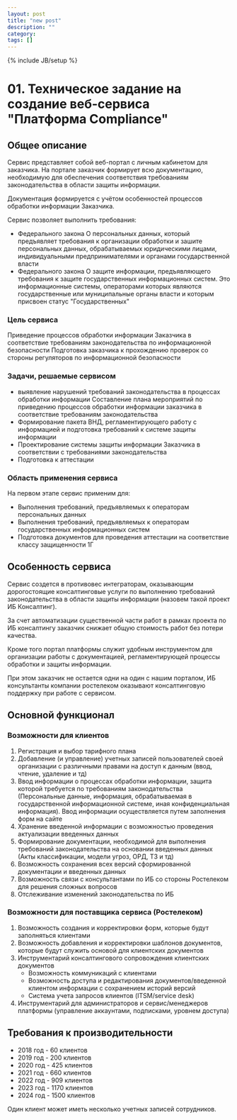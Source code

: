 ```yaml
---
layout: post
title: "new post"
description: ""
category: 
tags: []
---
```

{% include JB/setup %}

# 01. Техническое задание на создание веб-сервиса "Платформа Compliance"

## Общее описание

Сервис представляет собой веб-портал с личным кабинетом для заказчика. На портале заказчик формирует всю документацию, необходимую для обеспечения соответствия требованиям законодательства в области защиты информации.

Документация формируется с учётом особенностей процессов обработки информации Заказчика. 

Сервис позволяет выполнить требования:

- Федерального закона О персональных данных, который предъявляет требования к организации обработки и зашите персональных данных, обрабатываемых юридическими лицами, индивидуальными предпринимателями и органами государственной власти 
- Федерального закона О защите информации, предъявляющего требования к защите государственных информационных систем. Это информационные системы, операторами которых являются государственные или муниципальные органы власти и которым присвоен статус "Государственных"

### Цель сервиса

Приведение процессов обработки информации Заказчика в соответствие требованиям законодательства по информационной безопасности
Подготовка заказчика к прохождению проверок со стороны регуляторов по информационной безопасности

### Задачи, решаемые сервисом

- выявление нарушений требований законодательства в процессах обработки информации Составление плана мероприятий по приведению процессов обработки информации заказчика в соответствие требованиям законодательства
- Формирование пакета ВНД, регламентирующего работу с информацией и подготовка требований к системе защиты информации
- Проектирование системы защиты информации Заказчика в соответствии с требованиями законодательства
- Подготовка к аттестации

### Область применения сервиса

На первом этапе сервис применим для:

- Выполнения требований, предъявляемых к операторам персональных данных 
- Выполнения требований, предъявляемых к операторам государственных информационных систем
- Подготовка документов для проведения аттестации на соответствие классу защищенности 1Г
           
## Особенность сервиса

Сервис создется в противовес интеграторам, оказывающим дорогостоящие консалтинговые услуги по выполнению требований законодательства в области защиты информации (назовем такой проект ИБ Консалтинг).

За счет автоматизации существенной части работ в рамках проекта по ИБ консалтингу заказчик снижает общую стоимость работ без потери качества.

Кроме того портал платформы служит удобным инструментом для организации работы с документацией, регламентирующей процессы обработки и защиты информации.

При этом заказчик не остается одни на один с нашим порталом, ИБ консультанты компании ростелеком оказывают консалтинговую поддержку при работе с сервисом.

## Основной функционал

### Возможности для клиентов

1. Регистрация и выбор тарифного плана
2. Добавление (и управление) учетных записей пользователей своей организации с различными правами на доступ к данным (ввод, чтение, удаление и тд)
1. Ввод информации о процессах обработки информации, защита которой требуется по требованиям законодательства (Персональные данные, информация, обрабатываемая в государственной информационной системе, иная конфиденциальная информация). Ввод информации осуществляется путем заполнения форм на сайте
2. Хранение введенной информации с возможностью проведения актуализации введенных данных
3. Формирование документации, необходимой для выполнения требований законодательства на основании введенных данных (Акты классификации, модели угроз, ОРД, ТЗ и тд)
4. Возможность сохранения всех версий сформированной документации и введенных данных
4. Возможность связи с консультантами по ИБ со стороны Ростелеком для решения сложных вопросов
5. Отслеживание изменений законодательства по ИБ


### Возможности для поставщика сервиса (Ростелеком)

1. Возможность создания и корректировки форм, которые будут заполняться клиентами
2. Возможность добавления и корректировки шаблонов документов, которые будут служить основой для клиентских документов
3. Инструментарий консалтингового сопровождения клиентских документов
	- Возможность коммуникаций с клиентами
	- Возможность доступа и редактирования документов/введенной клиентом информации с сохранением историй версий
	- Система учета запросов клиентов (ITSM/service desk)
4. Инструментарий для администраторов и сервис/менеджеров платформы (управление аккаунтами, подписками, уровнем доступа)

## Требования к производительности

- 2018 год - 60 клиентов
- 2019 год - 200 клиентов
- 2020 год - 425 клиентов
- 2021 год - 660 клиентов
- 2022 год - 909 клиентов
- 2023 год - 1170 клиентов
- 2024 год - 1500 клиентов

Один клиент может иметь несколько учетных записей сотрудников.

